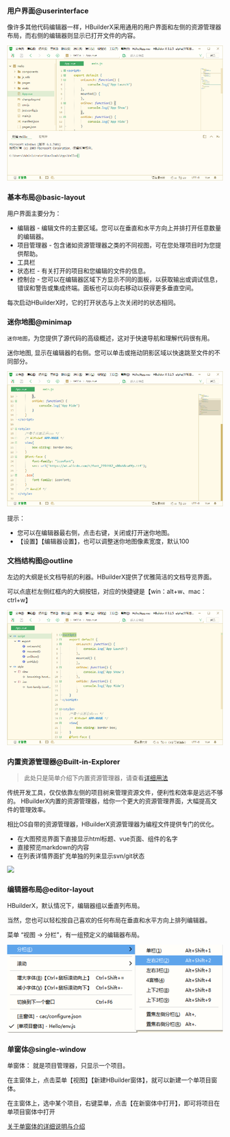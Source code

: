 ### 用户界面@userinterface

像许多其他代码编辑器一样，HBuilderX采用通用的用户界面和左侧的资源管理器布局，而右侧的编辑器则显示已打开文件的内容。 

<img src="/static/snapshots/tutorial/userinterface/HBuilderX.png" style="zoom:90%" />

### 基本布局@basic-layout

用户界面主要分为：

* 编辑器 - 编辑文件的主要区域。您可以在垂直和水平方向上并排打开任意数量的编辑器。
* 项目管理器 - 包含诸如资源管理器之类的不同视图，可在您处理项目时为您提供帮助。
* 工具栏
* 状态栏 - 有关打开的项目和您编辑的文件的信息。
* 控制台 - 您可以在编辑器区域下方显示不同的面板，以获取输出或调试信息，错误和警告或集成终端。面板也可以向右移动以获得更多垂直空间。

每次启动HBuilderX时，它的打开状态与上次关闭时的状态相同。

### 迷你地图@minimap

`迷你地图`，为您提供了源代码的高级概述，这对于快速导航和理解代码很有用。

迷你地图, 显示在编辑器的右侧。您可以单击或拖动阴影区域以快速跳至文件的不同部分。

<img src="/static/snapshots/tutorial/userinterface/minimap.png" style="zoom:90%" />

提示：
- 您可以在编辑器最右侧，点击右键，关闭或打开迷你地图。
- 【设置】【编辑器设置】，也可以调整迷你地图像素宽度，默认100

### 文档结构图@outline

左边的大纲是长文档导航的利器。HBuilderX提供了优雅简洁的文档导览界面。

可以点底栏左侧红框内的大纲按钮，对应的快捷键是【win：alt+w、mac：ctrl+w】

<img src="/static/snapshots/tutorial/userinterface/outline.png" style="zoom:90%" />

### 内置资源管理器@Built-in-Explorer

> 此处只是简单介绍下内置资源管理器，请查看[详细用法](Tutorial/UserGuide/built-in-explorer)

传统开发工具，仅仅依靠左侧的项目树来管理资源文件，便利性和效率是远远不够的。
HBuilderX内置的资源管理器，给你一个更大的资源管理界面，大幅提高文件的管理效率。

相比OS自带的资源管理器，HBuilderX资源管理器为编程文件提供专门的优化。

- 在大图预览界面下直接显示html标题、vue页面、组件的名字
- 直接预览markdown的内容
- 在列表详情界面扩充单独的列来显示svn/git状态

<img src="/static/snapshots/tutorial/explorer/explorer.gif" style="zoom:98%" />

### 编辑器布局@editor-layout

HBuilderX，默认情况下，编辑器组以垂直列布局。

当然，您也可以轻松按自己喜欢的任何布局在垂直和水平方向上排列编辑器。

菜单 “视图 -> 分栏”，有一组预定义的编辑器布局。

<img src="/static/snapshots/tutorial/userinterface/subfield.png" style="zoom:98%" />

### 单窗体@single-window

单窗体： 就是项目管理器，只显示一个项目。

在主窗体上，点击菜单【视图】【新建HBuilder窗体】，就可以新建一个单项目窗体。

在主窗体上，选中某个项目，右键菜单，点击【在新窗体中打开】，即可将项目在单项目窗体中打开

[关于单窗体的详细说明与介绍](/Tutorial/UserGuide/multi-window)